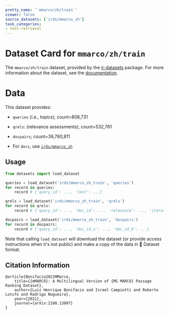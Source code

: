 ```yaml
---
pretty_name: '`mmarco/zh/train`'
viewer: false
source_datasets: ['irds/mmarco_zh']
task_categories:
- text-retrieval
---
```


# Dataset Card for `mmarco/zh/train`

The `mmarco/zh/train` dataset, provided by the [ir-datasets](https://ir-datasets.com/) package.
For more information about the dataset, see the [documentation](https://ir-datasets.com/mmarco#mmarco/zh/train).

# Data

This dataset provides:
 - `queries` (i.e., topics); count=808,731
 - `qrels`: (relevance assessments); count=532,761
 - `docpairs`; count=39,780,811

 - For `docs`, use [`irds/mmarco_zh`](https://huggingface.co/datasets/irds/mmarco_zh)

## Usage

```python
from datasets import load_dataset

queries = load_dataset('irds/mmarco_zh_train', 'queries')
for record in queries:
    record # {'query_id': ..., 'text': ...}

qrels = load_dataset('irds/mmarco_zh_train', 'qrels')
for record in qrels:
    record # {'query_id': ..., 'doc_id': ..., 'relevance': ..., 'iteration': ...}

docpairs = load_dataset('irds/mmarco_zh_train', 'docpairs')
for record in docpairs:
    record # {'query_id': ..., 'doc_id_a': ..., 'doc_id_b': ...}

```

Note that calling `load_dataset` will download the dataset (or provide access instructions when it's not public) and make a copy of the
data in 🤗 Dataset format.

## Citation Information

```
@article{Bonifacio2021MMarco,
    title={{mMARCO}: A Multilingual Version of {MS MARCO} Passage Ranking Dataset},
    author={Luiz Henrique Bonifacio and Israel Campiotti and Roberto Lotufo and Rodrigo Nogueira},
    year={2021},
    journal={arXiv:2108.13897}
}
```
